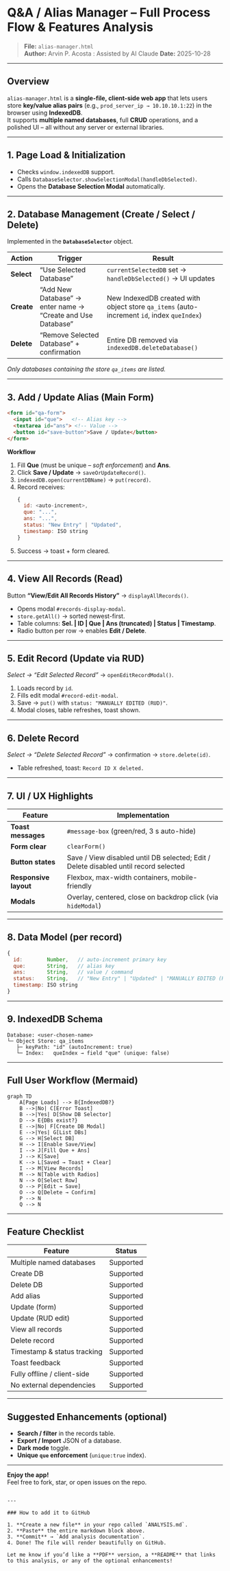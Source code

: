 # Q&A / Alias Manager – Full Process Flow & Features Analysis

> **File:** `alias-manager.html`  
> **Author:** Arvin P. Acosta : Assisted by AI Claude
> **Date:** 2025-10-28  

---

## Overview

`alias-manager.html` is a **single-file, client-side web app** that lets users store **key/value alias pairs** (e.g., `prod_server_ip → 10.10.10.1:22`) in the browser using **IndexedDB**.  
It supports **multiple named databases**, full **CRUD** operations, and a polished UI – all without any server or external libraries.

---

## 1. Page Load & Initialization



* Checks `window.indexedDB` support.  
* Calls `DatabaseSelector.showSelectionModal(handleDbSelected)`.  
* Opens the **Database Selection Modal** automatically.

---

## 2. Database Management (Create / Select / Delete)

Implemented in the **`DatabaseSelector`** object.

| Action | Trigger | Result |
|--------|---------|--------|
| **Select** | “Use Selected Database” | `currentSelectedDB` set → `handleDbSelected()` → UI updates |
| **Create** | “Add New Database” → enter name → “Create and Use Database” | New IndexedDB created with object store `qa_items` (auto-increment `id`, index `queIndex`) |
| **Delete** | “Remove Selected Database” + confirmation | Entire DB removed via `indexedDB.deleteDatabase()` |

*Only databases containing the store `qa_items` are listed.*

---

## 3. Add / Update Alias (Main Form)

```html
<form id="qa-form">
  <input id="que">   <!-- Alias key -->
  <textarea id="ans"> <!-- Value -->
  <button id="save-button">Save / Update</button>
</form>
```

**Workflow**

1. Fill **Que** (must be unique – *soft enforcement*) and **Ans**.  
2. Click **Save / Update** → `saveOrUpdateRecord()`.  
3. `indexedDB.open(currentDBName)` → `put(record)`.  
4. Record receives:
   ```js
   {
     id: <auto-increment>,
     que: "...",
     ans: "...",
     status: "New Entry" | "Updated",
     timestamp: ISO string
   }
   ```
5. Success → toast + form cleared.

---

## 4. View All Records (Read)

Button **“View/Edit All Records History”** → `displayAllRecords()`.

* Opens modal `#records-display-modal`.  
* `store.getAll()` → sorted newest-first.  
* Table columns: **Sel. | ID | Que | Ans (truncated) | Status | Timestamp**.  
* Radio button per row → enables **Edit / Delete**.

---

## 5. Edit Record (Update via RUD)

*Select → “Edit Selected Record”* → `openEditRecordModal()`.

1. Loads record by `id`.  
2. Fills edit modal `#record-edit-modal`.  
3. Save → `put()` with `status: "MANUALLY EDITED (RUD)"`.  
4. Modal closes, table refreshes, toast shown.

---

## 6. Delete Record

*Select → “Delete Selected Record”* → confirmation → `store.delete(id)`.

* Table refreshed, toast: `Record ID X deleted.`

---

## 7. UI / UX Highlights

| Feature | Implementation |
|---------|----------------|
| **Toast messages** | `#message-box` (green/red, 3 s auto-hide) |
| **Form clear** | `clearForm()` |
| **Button states** | Save / View disabled until DB selected; Edit / Delete disabled until record selected |
| **Responsive layout** | Flexbox, max-width containers, mobile-friendly |
| **Modals** | Overlay, centered, close on backdrop click (via `hideModal`) |

---

## 8. Data Model (per record)

```js
{
  id:        Number,   // auto-increment primary key
  que:       String,   // alias key
  ans:       String,   // value / command
  status:    String,   // "New Entry" | "Updated" | "MANUALLY EDITED (RUD)"
  timestamp: ISO string
}
```

---

## 9. IndexedDB Schema

```
Database: <user-chosen-name>
└─ Object Store: qa_items
   ├─ keyPath: "id" (autoIncrement: true)
   └─ Index:   queIndex → field "que" (unique: false)
```

---

## Full User Workflow (Mermaid)

```mermaid
graph TD
    A[Page Loads] --> B{IndexedDB?}
    B -->|No| C[Error Toast]
    B -->|Yes| D[Show DB Selector]
    D --> E{DBs exist?}
    E -->|No| F[Create DB Modal]
    E -->|Yes| G[List DBs]
    G --> H[Select DB]
    H --> I[Enable Save/View]
    I --> J[Fill Que + Ans]
    J --> K[Save]
    K --> L[Saved → Toast + Clear]
    I --> M[View Records]
    M --> N[Table with Radios]
    N --> O[Select Row]
    O --> P[Edit → Save]
    O --> Q[Delete → Confirm]
    P --> N
    Q --> N
```

---

## Feature Checklist

| Feature | Status |
|---------|--------|
| Multiple named databases | Supported |
| Create DB | Supported |
| Delete DB | Supported |
| Add alias | Supported |
| Update (form) | Supported |
| Update (RUD edit) | Supported |
| View all records | Supported |
| Delete record | Supported |
| Timestamp & status tracking | Supported |
| Toast feedback | Supported |
| Fully offline / client-side | Supported |
| No external dependencies | Supported |

---

## Suggested Enhancements (optional)

* **Search / filter** in the records table.  
* **Export / Import** JSON of a database.  
* **Dark mode** toggle.  
* **Unique `que` enforcement** (`unique:true` index).  

---

**Enjoy the app!**  
Feel free to fork, star, or open issues on the repo.
```

---

### How to add it to GitHub

1. **Create a new file** in your repo called `ANALYSIS.md`.  
2. **Paste** the entire markdown block above.  
3. **Commit** → `Add analysis documentation`.  
4. Done! The file will render beautifully on GitHub.

Let me know if you’d like a **PDF** version, a **README** that links to this analysis, or any of the optional enhancements!
